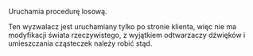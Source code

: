 Uruchamia procedurę losową.

Ten wyzwalacz jest uruchamiany tylko po stronie klienta, więc nie ma modyfikacji świata rzeczywistego, z wyjątkiem odtwarzaczy dźwięków i umieszczania cząsteczek należy robić stąd.